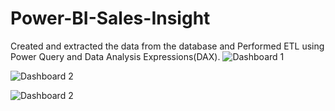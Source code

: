 # Power-BI-Sales-Insight
Created and extracted the data from the database and Performed ETL using Power Query and Data Analysis Expressions(DAX).
![Dashboard 1](https://user-images.githubusercontent.com/119726457/211139039-eb0ecb7d-f367-442d-a7a8-2ec010cd2933.jpg)

![Dashboard 2](https://user-images.githubusercontent.com/119726457/211749267-3bfc4de1-4ed5-485b-acea-81020390e2e2.jpg)

![Dashboard 2](https://user-images.githubusercontent.com/119726457/211139043-0b0e088e-5e85-4955-9cc1-1c9573624b38.jpg)



